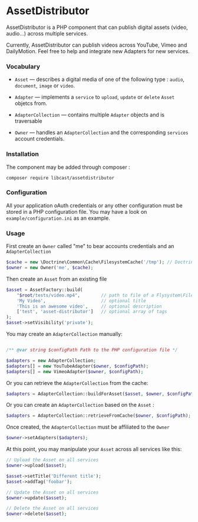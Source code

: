 AssetDistributor
================

AssetDistributor is a PHP component that can publish digital assets (video, audio...) across multiple services.

Currently, AssetDistributor can publish videos across YouTube, Vimeo and DailyMotion.
Feel free to help and integrate new Adapters for new services.


### Vocabulary

  * `Asset` — describes a digital media of one of the following type : `audio`, `document`, `image` or `video`.

  * `Adapter` — implements a `service` to `upload`, `update` or `delete` `Asset` objetcs from.

  * `AdapterCollection` — contains multiple `Adapter` objects and is traversable

  * `Owner` — handles an `AdapterCollection` and the corresponding `services` account credentials.


### Installation

The component may be added through composer :

    composer require libcast/assetdistributor


### Configuration

All your application oAuth credentials or any other configuration must be stored in a PHP configuration file.
You may have a look on `example/configuration.ini` as an example.


### Usage

First create an `Owner` called "me" to bear accounts credentials and an `AdapterCollection`
```php
$cache = new \Doctrine\Common\Cache\FilesystemCache('/tmp'); // Doctrine Cache is a dependency
$owner = new Owner('me', $cache);
```

Then create an `Asset` from an existing file
```php
$asset = AssetFactory::build(
    "$root/tests/video.mp4",        // path to file of a Flysystem\File object
    'My Video',                     // optional title
    'This is an awesome video',     // optional description
    ['test', 'asset-distributor']   // optional array of tags
);
$asset->setVisibility('private');
```

You may create an `AdapterCollection` manually:
```php

/** @var string $configPath Path to the PHP configuration file */

$adapters = new AdapterCollection;
$adapters[] = new YouTubeAdapter($owner, $configPath);
$adapters[] = new VimeoAdapter($owner, $configPath);
```

Or you can retrieve the `AdapterCollection` from the cache:
```php
$adapters = AdapterCollection::buildForAsset($asset, $owner, $configPath);
```

Or you can create an `AdapterCollection` based on the `Asset` :
```php
$adapters = AdapterCollection::retrieveFromCache($owner, $configPath);
```

Once created, the `AdapterCollection` must be affiliated to the `Owner`
```php
$owner->setAdapters($adapters);
```

At this point, you may manipulate your `Asset` across all services like this:
```php
// Upload the Asset on all services
$owner->upload($asset);

$asset->setTitle('Different title');
$asset->addTag('foobar');

// Update the Asset on all services
$owner->update($asset);

// Delete the Asset on all services
$owner->delete($asset);
```
